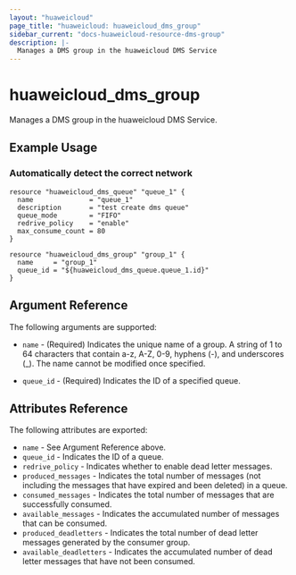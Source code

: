 ```yaml
---
layout: "huaweicloud"
page_title: "huaweicloud: huaweicloud_dms_group"
sidebar_current: "docs-huaweicloud-resource-dms-group"
description: |-
  Manages a DMS group in the huaweicloud DMS Service
---
```


# huaweicloud\_dms\_group

Manages a DMS group in the huaweicloud DMS Service.

## Example Usage

### Automatically detect the correct network

```hcl
resource "huaweicloud_dms_queue" "queue_1" {
  name              = "queue_1"
  description       = "test create dms queue"
  queue_mode        = "FIFO"
  redrive_policy    = "enable"
  max_consume_count = 80
}

resource "huaweicloud_dms_group" "group_1" {
  name     = "group_1"
  queue_id = "${huaweicloud_dms_queue.queue_1.id}"
}
```

## Argument Reference

The following arguments are supported:

* `name` - (Required) Indicates the unique name of a group. A string of 1 to 64
    characters that contain a-z, A-Z, 0-9, hyphens (-), and underscores (_).
    The name cannot be modified once specified.

* `queue_id` - (Required) Indicates the ID of a specified queue.


## Attributes Reference

The following attributes are exported:


* `name` - See Argument Reference above.
* `queue_id` - Indicates the ID of a queue.
* `redrive_policy` - Indicates whether to enable dead letter messages.
* `produced_messages` - Indicates the total number of messages (not including the messages that have expired and been deleted) in a queue.
* `consumed_messages` - Indicates the total number of messages that are successfully consumed.
* `available_messages` - Indicates the accumulated number of messages that can be consumed.
* `produced_deadletters` - Indicates the total number of dead letter messages generated by the consumer group.
* `available_deadletters` - Indicates the accumulated number of dead letter messages that have not been consumed.
